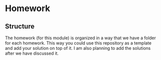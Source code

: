# Homework

## Structure

The homework (for this module) is organized in a way that we have a folder for each homework. This way you could use this repository as a template and add your solution on top of it. I am also planning to add the solutions after we have discussed it.
